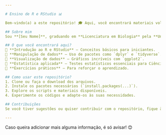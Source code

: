 ```yaml
---

# Ensino de R e RStudio 📊  

Bem-vindo(a) a este repositório! 🎓 Aqui, você encontrará materiais voltados para o ensino de **R e RStudio**, com foco em estudantes de graduação que desejam aprender a linguagem e suas aplicações em análises de dados.  

## Sobre mim  
Sou **[Seu Nome]**, graduando em **Licenciatura em Biologia** pela **Universidade Federal Rural de Pernambuco (UFRPE)**. Minha experiência com R começou durante minha atuação como monitor da disciplina **Princípios Numéricos em Biologia**, voltada para estudantes de Licenciatura em Ciências Biológicas. Desde então, venho explorando a linguagem para análises estatísticas e visualização de dados aplicadas à Biologia.  

## O que você encontrará aqui?  
📌 **Introdução ao R e RStudio** – Conceitos básicos para iniciantes.  
📌 **Manipulação de dados** – Uso de pacotes como `dplyr` e `tidyverse`.  
📌 **Visualização de dados** – Gráficos incríveis com `ggplot2`.  
📌 **Estatística aplicada** – Testes estatísticos essenciais para Ciências Biológicas.  
📌 **Exercícios práticos** – Para reforçar o aprendizado.  

## Como usar este repositório?  
1. Clone ou faça o download dos arquivos.  
2. Instale os pacotes necessários (`install.packages(...)`).  
3. Explore os scripts e materiais disponíveis.  
4. Experimente os códigos e adapte-os às suas necessidades.  

## Contribuições  
Se você tiver sugestões ou quiser contribuir com o repositório, fique à vontade para abrir uma *issue* ou enviar um *pull request*. Vamos aprender juntos! 🚀  

---  
```


Caso queira adicionar mais alguma informação, é só avisar! 😊
